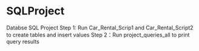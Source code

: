 # SQLProject

Databse SQL Project 
Step 1: Run Car_Rental_Scrip1 and Car_Rental_Script2 
        to create tables and insert values
Step 2：Run project_queries_all to print query results
